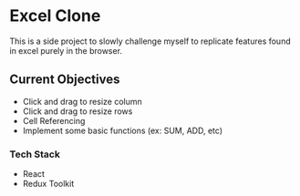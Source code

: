 # Excel Clone

This is a side project to slowly challenge myself to replicate features found in excel purely in the browser.

## Current Objectives

- Click and drag to resize column
- Click and drag to resize rows
- Cell Referencing
- Implement some basic functions (ex: SUM, ADD, etc)

### Tech Stack

* React
* Redux Toolkit
